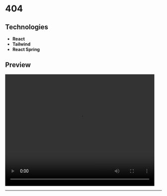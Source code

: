 # 404

## Technologies

- **React**
- **Tailwind**
- **React Spring**

## Preview

<video src="https://user-images.githubusercontent.com/100797809/229467126-b2aaec20-defb-4826-af17-70a4f77824c5.mp4" width="480" height="360" autoplay ></video>

---
